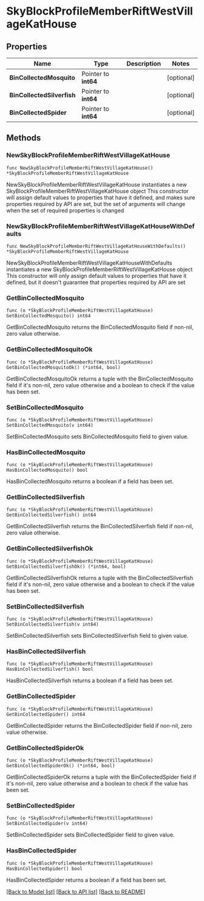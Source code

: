 # SkyBlockProfileMemberRiftWestVillageKatHouse

## Properties

Name | Type | Description | Notes
------------ | ------------- | ------------- | -------------
**BinCollectedMosquito** | Pointer to **int64** |  | [optional] 
**BinCollectedSilverfish** | Pointer to **int64** |  | [optional] 
**BinCollectedSpider** | Pointer to **int64** |  | [optional] 

## Methods

### NewSkyBlockProfileMemberRiftWestVillageKatHouse

`func NewSkyBlockProfileMemberRiftWestVillageKatHouse() *SkyBlockProfileMemberRiftWestVillageKatHouse`

NewSkyBlockProfileMemberRiftWestVillageKatHouse instantiates a new SkyBlockProfileMemberRiftWestVillageKatHouse object
This constructor will assign default values to properties that have it defined,
and makes sure properties required by API are set, but the set of arguments
will change when the set of required properties is changed

### NewSkyBlockProfileMemberRiftWestVillageKatHouseWithDefaults

`func NewSkyBlockProfileMemberRiftWestVillageKatHouseWithDefaults() *SkyBlockProfileMemberRiftWestVillageKatHouse`

NewSkyBlockProfileMemberRiftWestVillageKatHouseWithDefaults instantiates a new SkyBlockProfileMemberRiftWestVillageKatHouse object
This constructor will only assign default values to properties that have it defined,
but it doesn't guarantee that properties required by API are set

### GetBinCollectedMosquito

`func (o *SkyBlockProfileMemberRiftWestVillageKatHouse) GetBinCollectedMosquito() int64`

GetBinCollectedMosquito returns the BinCollectedMosquito field if non-nil, zero value otherwise.

### GetBinCollectedMosquitoOk

`func (o *SkyBlockProfileMemberRiftWestVillageKatHouse) GetBinCollectedMosquitoOk() (*int64, bool)`

GetBinCollectedMosquitoOk returns a tuple with the BinCollectedMosquito field if it's non-nil, zero value otherwise
and a boolean to check if the value has been set.

### SetBinCollectedMosquito

`func (o *SkyBlockProfileMemberRiftWestVillageKatHouse) SetBinCollectedMosquito(v int64)`

SetBinCollectedMosquito sets BinCollectedMosquito field to given value.

### HasBinCollectedMosquito

`func (o *SkyBlockProfileMemberRiftWestVillageKatHouse) HasBinCollectedMosquito() bool`

HasBinCollectedMosquito returns a boolean if a field has been set.

### GetBinCollectedSilverfish

`func (o *SkyBlockProfileMemberRiftWestVillageKatHouse) GetBinCollectedSilverfish() int64`

GetBinCollectedSilverfish returns the BinCollectedSilverfish field if non-nil, zero value otherwise.

### GetBinCollectedSilverfishOk

`func (o *SkyBlockProfileMemberRiftWestVillageKatHouse) GetBinCollectedSilverfishOk() (*int64, bool)`

GetBinCollectedSilverfishOk returns a tuple with the BinCollectedSilverfish field if it's non-nil, zero value otherwise
and a boolean to check if the value has been set.

### SetBinCollectedSilverfish

`func (o *SkyBlockProfileMemberRiftWestVillageKatHouse) SetBinCollectedSilverfish(v int64)`

SetBinCollectedSilverfish sets BinCollectedSilverfish field to given value.

### HasBinCollectedSilverfish

`func (o *SkyBlockProfileMemberRiftWestVillageKatHouse) HasBinCollectedSilverfish() bool`

HasBinCollectedSilverfish returns a boolean if a field has been set.

### GetBinCollectedSpider

`func (o *SkyBlockProfileMemberRiftWestVillageKatHouse) GetBinCollectedSpider() int64`

GetBinCollectedSpider returns the BinCollectedSpider field if non-nil, zero value otherwise.

### GetBinCollectedSpiderOk

`func (o *SkyBlockProfileMemberRiftWestVillageKatHouse) GetBinCollectedSpiderOk() (*int64, bool)`

GetBinCollectedSpiderOk returns a tuple with the BinCollectedSpider field if it's non-nil, zero value otherwise
and a boolean to check if the value has been set.

### SetBinCollectedSpider

`func (o *SkyBlockProfileMemberRiftWestVillageKatHouse) SetBinCollectedSpider(v int64)`

SetBinCollectedSpider sets BinCollectedSpider field to given value.

### HasBinCollectedSpider

`func (o *SkyBlockProfileMemberRiftWestVillageKatHouse) HasBinCollectedSpider() bool`

HasBinCollectedSpider returns a boolean if a field has been set.


[[Back to Model list]](../README.md#documentation-for-models) [[Back to API list]](../README.md#documentation-for-api-endpoints) [[Back to README]](../README.md)


